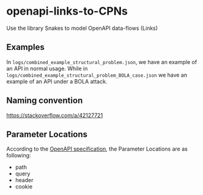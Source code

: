 # openapi-links-to-CPNs
Use the library Snakes to model OpenAPI data-flows (Links)


## Examples

In ```logs/combined_example_structural_problem.json```, we have an example of an API in normal usage. While in ```logs/combined_example_structural_problem_BOLA_case.json``` we have an example of an API under a BOLA attack.



## Naming convention
https://stackoverflow.com/a/42127721


## Parameter Locations

According to the [OpenAPI specification](https://swagger.io/specification/#parameter-object), the Parameter Locations are as following:
- path
- query
- header
- cookie
